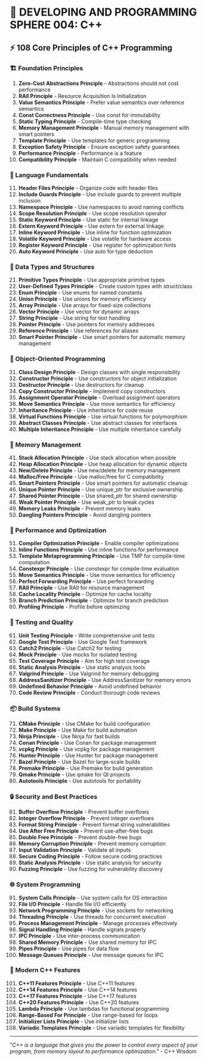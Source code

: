 # 🌟 DEVELOPING AND PROGRAMMING SPHERE 004: C++

## ⚡ 108 Core Principles of C++ Programming

### 🏗️ Foundation Principles

1. **Zero-Cost Abstractions Principle** - Abstractions should not cost performance
2. **RAII Principle** - Resource Acquisition Is Initialization
3. **Value Semantics Principle** - Prefer value semantics over reference semantics
4. **Const Correctness Principle** - Use const for immutability
5. **Static Typing Principle** - Compile-time type checking
6. **Memory Management Principle** - Manual memory management with smart pointers
7. **Template Principle** - Use templates for generic programming
8. **Exception Safety Principle** - Ensure exception safety guarantees
9. **Performance Principle** - Performance is a feature
10. **Compatibility Principle** - Maintain C compatibility when needed

### 🎯 Language Fundamentals

11. **Header Files Principle** - Organize code with header files
12. **Include Guards Principle** - Use include guards to prevent multiple inclusion
13. **Namespace Principle** - Use namespaces to avoid naming conflicts
14. **Scope Resolution Principle** - Use scope resolution operator
15. **Static Keyword Principle** - Use static for internal linkage
16. **Extern Keyword Principle** - Use extern for external linkage
17. **Inline Keyword Principle** - Use inline for function optimization
18. **Volatile Keyword Principle** - Use volatile for hardware access
19. **Register Keyword Principle** - Use register for optimization hints
20. **Auto Keyword Principle** - Use auto for type deduction

### 🧮 Data Types and Structures

21. **Primitive Types Principle** - Use appropriate primitive types
22. **User-Defined Types Principle** - Create custom types with struct/class
23. **Enum Principle** - Use enums for named constants
24. **Union Principle** - Use unions for memory efficiency
25. **Array Principle** - Use arrays for fixed-size collections
26. **Vector Principle** - Use vector for dynamic arrays
27. **String Principle** - Use string for text handling
28. **Pointer Principle** - Use pointers for memory addresses
29. **Reference Principle** - Use references for aliases
30. **Smart Pointer Principle** - Use smart pointers for automatic memory management

### 🎨 Object-Oriented Programming

31. **Class Design Principle** - Design classes with single responsibility
32. **Constructor Principle** - Use constructors for object initialization
33. **Destructor Principle** - Use destructors for cleanup
34. **Copy Constructor Principle** - Implement copy constructors
35. **Assignment Operator Principle** - Overload assignment operators
36. **Move Semantics Principle** - Use move semantics for efficiency
37. **Inheritance Principle** - Use inheritance for code reuse
38. **Virtual Functions Principle** - Use virtual functions for polymorphism
39. **Abstract Classes Principle** - Use abstract classes for interfaces
40. **Multiple Inheritance Principle** - Use multiple inheritance carefully

### 🔧 Memory Management

41. **Stack Allocation Principle** - Use stack allocation when possible
42. **Heap Allocation Principle** - Use heap allocation for dynamic objects
43. **New/Delete Principle** - Use new/delete for memory management
44. **Malloc/Free Principle** - Use malloc/free for C compatibility
45. **Smart Pointers Principle** - Use smart pointers for automatic cleanup
46. **Unique Pointer Principle** - Use unique_ptr for exclusive ownership
47. **Shared Pointer Principle** - Use shared_ptr for shared ownership
48. **Weak Pointer Principle** - Use weak_ptr to break cycles
49. **Memory Leaks Principle** - Prevent memory leaks
50. **Dangling Pointers Principle** - Avoid dangling pointers

### 🚀 Performance and Optimization

51. **Compiler Optimization Principle** - Enable compiler optimizations
52. **Inline Functions Principle** - Use inline functions for performance
53. **Template Metaprogramming Principle** - Use TMP for compile-time computation
54. **Constexpr Principle** - Use constexpr for compile-time evaluation
55. **Move Semantics Principle** - Use move semantics for efficiency
56. **Perfect Forwarding Principle** - Use perfect forwarding
57. **RAII Principle** - Use RAII for resource management
58. **Cache Locality Principle** - Optimize for cache locality
59. **Branch Prediction Principle** - Optimize for branch prediction
60. **Profiling Principle** - Profile before optimizing

### 🧪 Testing and Quality

61. **Unit Testing Principle** - Write comprehensive unit tests
62. **Google Test Principle** - Use Google Test framework
63. **Catch2 Principle** - Use Catch2 for testing
64. **Mock Principle** - Use mocks for isolated testing
65. **Test Coverage Principle** - Aim for high test coverage
66. **Static Analysis Principle** - Use static analysis tools
67. **Valgrind Principle** - Use Valgrind for memory debugging
68. **AddressSanitizer Principle** - Use AddressSanitizer for memory errors
69. **Undefined Behavior Principle** - Avoid undefined behavior
70. **Code Review Principle** - Conduct thorough code reviews

### 📦 Build Systems

71. **CMake Principle** - Use CMake for build configuration
72. **Make Principle** - Use Make for build automation
73. **Ninja Principle** - Use Ninja for fast builds
74. **Conan Principle** - Use Conan for package management
75. **vcpkg Principle** - Use vcpkg for package management
76. **Hunter Principle** - Use Hunter for package management
77. **Bazel Principle** - Use Bazel for large-scale builds
78. **Premake Principle** - Use Premake for build generation
79. **Qmake Principle** - Use qmake for Qt projects
80. **Autotools Principle** - Use autotools for portability

### 🔒 Security and Best Practices

81. **Buffer Overflow Principle** - Prevent buffer overflows
82. **Integer Overflow Principle** - Prevent integer overflows
83. **Format String Principle** - Prevent format string vulnerabilities
84. **Use After Free Principle** - Prevent use-after-free bugs
85. **Double Free Principle** - Prevent double-free bugs
86. **Memory Corruption Principle** - Prevent memory corruption
87. **Input Validation Principle** - Validate all inputs
88. **Secure Coding Principle** - Follow secure coding practices
89. **Static Analysis Principle** - Use static analysis for security
90. **Fuzzing Principle** - Use fuzzing for vulnerability discovery

### 🌐 System Programming

91. **System Calls Principle** - Use system calls for OS interaction
92. **File I/O Principle** - Handle file I/O efficiently
93. **Network Programming Principle** - Use sockets for networking
94. **Threading Principle** - Use threads for concurrent execution
95. **Process Management Principle** - Manage processes effectively
96. **Signal Handling Principle** - Handle signals properly
97. **IPC Principle** - Use inter-process communication
98. **Shared Memory Principle** - Use shared memory for IPC
99. **Pipes Principle** - Use pipes for data flow
100. **Message Queues Principle** - Use message queues for IPC

### 🚀 Modern C++ Features

101. **C++11 Features Principle** - Use C++11 features
102. **C++14 Features Principle** - Use C++14 features
103. **C++17 Features Principle** - Use C++17 features
104. **C++20 Features Principle** - Use C++20 features
105. **Lambda Principle** - Use lambdas for functional programming
106. **Range-Based For Principle** - Use range-based for loops
107. **Initializer Lists Principle** - Use initializer lists
108. **Variadic Templates Principle** - Use variadic templates for flexibility

---

*"C++ is a language that gives you the power to control every aspect of your program, from memory layout to performance optimization."* - C++ Wisdom



